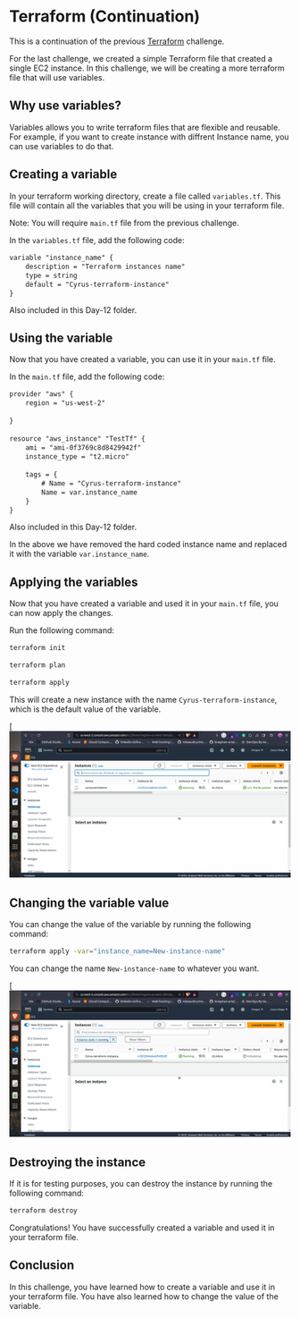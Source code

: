 # Terraform (Continuation)

This is a continuation of the previous [Terraform](../Day-11-Terraform(IAC) ) challenge. 

For the last challenge, we created a simple Terraform file that created a single EC2 instance. In this challenge, we will be creating a more terraform file that will use variables.

## Why use variables?

Variables allows you to write terraform files that are flexible and reusable. 
For example, if you want to create instance with diffrent Instance name, you can use variables to do that.

## Creating a variable

In your terraform working directory, create a file called `variables.tf`. This file will contain all the variables that you will be using in your terraform file.

Note: You will require `main.tf` file from the previous challenge. 

In the `variables.tf` file, add the following code:

```hcl
variable "instance_name" {
    description = "Terraform instances name"
    type = string
    default = "Cyrus-terraform-instance"
}
```
Also included in this Day-12 folder.

## Using the variable

Now that you have created a variable, you can use it in your `main.tf` file.

In the `main.tf` file, add the following code:

```hcl
provider "aws" {
    region = "us-west-2"

}

resource "aws_instance" "TestTf" {
    ami = "ami-0f3769c8d8429942f"
    instance_type = "t2.micro"

    tags = {
        # Name = "Cyrus-terraform-instance"
        Name = var.instance_name
    }
}

```

Also included in this Day-12 folder.

In the above we have removed the hard coded instance name and replaced it with the variable `var.instance_name`.

## Applying the variables

Now that you have created a variable and used it in your `main.tf` file, you can now apply the changes.

Run the following command:

```bash
terraform init
```

```bash
terraform plan
```

```bash
terraform apply
```
This will create a new instance with the name `Cyrus-terraform-instance`, which is the default value of the variable.

[![first](First.png)

## Changing the variable value

You can change the value of the variable by running the following command:

```bash
terraform apply -var="instance_name=New-instance-name"
```

You can change the name `New-instance-name` to whatever you want.
    
[![second](second.png)

## Destroying the instance

If it is for testing purposes, you can destroy the instance by running the following command:

```bash 
terraform destroy
```

Congratulations! You have successfully created a variable and used it in your terraform file.

## Conclusion

In this challenge, you have learned how to create a variable and use it in your terraform file. You have also learned how to change the value of the variable.



